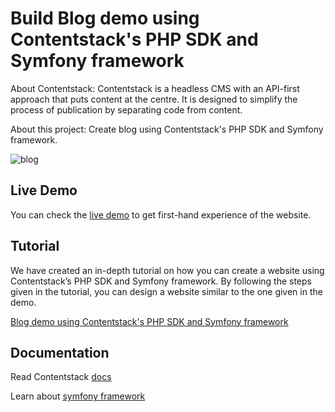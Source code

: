 # Build Blog demo using Contentstack's PHP SDK and Symfony framework

About Contentstack: Contentstack is a headless CMS with an API-first approach that puts content at the centre. It is designed to simplify the process of publication by separating code from content.

About this project: Create blog using Contentstack's PHP SDK and Symfony framework.


![blog](https://images.contentstack.io/v3/assets/bltf2fb14dd3176c6f6/blt010ba79cf9cb4ed3/59dcc939462a2934174058b0/download "blog_list.png")



## Live Demo

You can check the [live demo](https://cs-symfony-blog-demo.herokuapp.com/blog) to get first-hand experience of the website.



## Tutorial

We have created an in-depth tutorial on how you can create a website using Contentstack’s PHP SDK and Symfony framework. By following the steps given in the tutorial, you can design a website similar to the one given in the demo.

[Blog demo using Contentstack's PHP SDK and Symfony framework](https://www.contentstack.com/docs/example-apps/build-a-blog-demo-using-contentstacks-php-sdk-and-symfony-framework)



## Documentation

Read Contentstack [docs](https://www.contentstack.com/docs)

Learn about [symfony framework](https://symfony.com/)